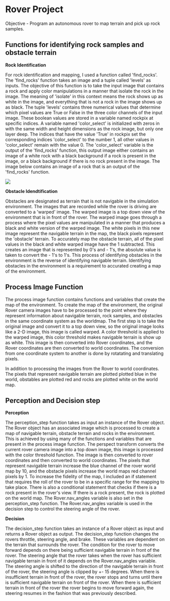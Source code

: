 # Rover Project

Objective - Program an autonomous rover to map terrain and pick up rock samples.

## Functions for identifying rock samples and obstacle terrain

**Rock Identification**

For rock identification and mapping, I used a function called 'find_rocks'. The 'find_rocks' function takes an image and a tuple called 'levels' as inputs. The objective of this function is to take the input image that contains a rock and apply color manipulations in a manner that isolate the rock in the image. The meaning of 'isolate' in this context means the rock shows up as white in the image, and everything that is not a rock in the image shows up as black. The tuple 'levels' contains three numerical values that determine which pixel values are True or False in the three color channels of the input image. These boolean values are stored in a variable named rockpix at specific indices. A variable named 'color_select' is initialized with zeros in with the same width and height dimensions as the rock image, but only one layer deep. The indices that have the value 'True' in rockpix set the corresponding indices 'color_select' to the number 1, all other values in 'color_select' remain with the value 0. The 'color_select' variable is the output of the 'find_rocks' function, this output image either contains an image of a white rock with a black background if a rock is present in the image, or a black background if there is no rock present in the image. The image below contains an image of a rock that is an output of the 'find_rocks' function.

![](IsolatedRock.png)

**Obstacle Idendtification**

Obstacles are designated as terrain that is not navigable in the simulation environment. The images that are recorded while the rover is driving are converted to a 'warped' image. The warped image is a top down view of the environment that is in front of the rover. The warped image goes through a process where the pixel values are manipulated in a manner that produces a black and white version of the warped image. The white pixels in this new image represent the navigable terrain in the map, the black pixels represent the 'obstacle' terrain. To accurately map the obstacle terrain, all of the pixel values in the black and white warped image have the 1 subtracted. This creates an image that is represented by 0's and - 1's, the absolute value is taken to convert the - 1's to 1's. This process of identifying obstacles in the environment is the reverse of identifying navigable terrain. Identifying obstacles in the environment is a requirement to accurated creating a map of the environment. 

## Process Image Function

The process image function contains functions and variables that create the map of the environment. To create the map of the environment, the original Rover camera images have to be processed to the point where they represent information about navigable terrain, rock samples, and obstacles in the same coordinate system as the worldmap. The first step is to take the original image and convert it to a top down view, so the original image looks like a 2-D image, this image is called warped. A color threshold is applied to the warped image, this color threshold makes navigable terrain is show up as white. This image is then converted into Rover coordinates, and the Rover coordinates are then converted to world coordinates. The conversion from one coordinate system to another is done by rotatating and translating pixels. 

In addition to processing the images from the Rover to world coordinates. The pixels that represent navigable terrain are plotted plotted blue in the world, obstables are plotted red and rocks are plotted white on the world map.

## Perception and Decision step

**Perception**

The perception_step function takes as input an instance of the Rover object. The Rover object has an associated image which is processed to create a map of navigable terrain, obstacle terrain and rocks in the environment. This is achieved by using many of the functions and variables that are present in the process image function. The perspect transform converts the current rover camera image into a top down image, this image is processed with the color threshold function. The image is then converted to rover coordinates and then converted to world coordinates. The pixels that represent navigable terrain increase the blue channel of the rover world map by 10, and the obstacle pixels increase the world maps red channel pixels by 1. To increase the fidelity of the map, I included an if statement that requires the roll of the rover to be in a specific range for the mapping to take place. There is also a conditional statement that checks if there is a rock present in the rover's view. If there is a rock present, the rock is plotted on the world map. The Rover.nav_angles variable is also set in the perception_step function. The Rover.nav_angles variable is used in the decision step to control the steering angle of the rover.

**Decision**

The decision_step function takes an instance of a Rover object as input and returns a Rover object as output. The decision_step function changes the rovers throttle, steering angle, and brake. These variables are dependent on the terrain that surrounds the rover. The condition for the rover to move forward depends on there being sufficient navigable terrain in front of the rover. The steering angle that the rover takes when the rover has sufficient navigable terrain in front of it depends on the Rover.nav_angles variable. The steering angle is shifted to the direction of the navigable terrain in front of the rover, the steering angle is clipped by +- 15 degrees. When there is insufficient terrain in front of the rover, the rover stops and turns until there is sufficient navigable terrain on front of the rover. When there is sufficient terrain in front of the rover the rover begins to move forward again, the steering resumes in the fashion that was previously described.

